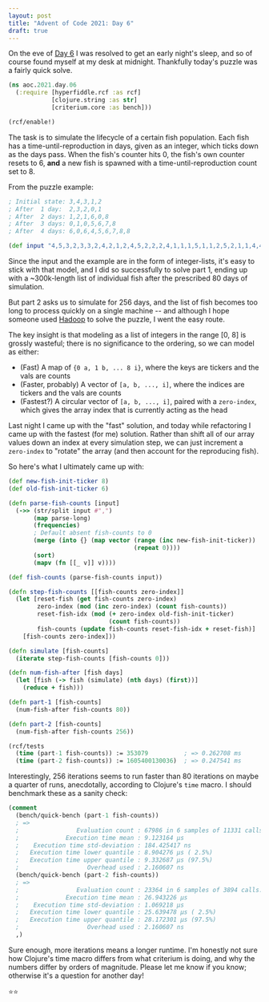```yaml
---
layout: post
title: "Advent of Code 2021: Day 6"
draft: true
---
```

On the eve of [Day 6](https://adventofcode.com/2021/day/6) I was resolved
to get an early night's sleep, and so of course found myself at my desk
at midnight. Thankfully today's puzzle was a fairly quick solve.
```clojure
(ns aoc.2021.day.06
  (:require [hyperfiddle.rcf :as rcf]
            [clojure.string :as str]
            [criterium.core :as bench]))

(rcf/enable!)
```

The task is to simulate the lifecycle of a certain fish population. Each fish
has a time-until-reproduction in days, given as an integer, which ticks down as
the days pass. When the fish's counter hits 0, the fish's own counter resets to
6, **and** a new fish is spawned with a time-until-reproduction count set to 8.

From the puzzle example:
```clojure
; Initial state: 3,4,3,1,2
; After  1 day:  2,3,2,0,1
; After  2 days: 1,2,1,6,0,8
; After  3 days: 0,1,0,5,6,7,8
; After  4 days: 6,0,6,4,5,6,7,8,8

(def input "4,5,3,2,3,3,2,4,2,1,2,4,5,2,2,2,4,1,1,1,5,1,1,2,5,2,1,1,4,4,5,5,1,2,1,1,5,3,5,2,4,3,2,4,5,3,2,1,4,1,3,1,2,4,1,1,4,1,4,2,5,1,4,3,5,2,4,5,4,2,2,5,1,1,2,4,1,4,4,1,1,3,1,2,3,2,5,5,1,1,5,2,4,2,2,4,1,1,1,4,2,2,3,1,2,4,5,4,5,4,2,3,1,4,1,3,1,2,3,3,2,4,3,3,3,1,4,2,3,4,2,1,5,4,2,4,4,3,2,1,5,3,1,4,1,1,5,4,2,4,2,2,4,4,4,1,4,2,4,1,1,3,5,1,5,5,1,3,2,2,3,5,3,1,1,4,4,1,3,3,3,5,1,1,2,5,5,5,2,4,1,5,1,2,1,1,1,4,3,1,5,2,3,1,3,1,4,1,3,5,4,5,1,3,4,2,1,5,1,3,4,5,5,2,1,2,1,1,1,4,3,1,4,2,3,1,3,5,1,4,5,3,1,3,3,2,2,1,5,5,4,3,2,1,5,1,3,1,3,5,1,1,2,1,1,1,5,2,1,1,3,2,1,5,5,5,1,1,5,1,4,1,5,4,2,4,5,2,4,3,2,5,4,1,1,2,4,3,2,1")
```

Since the input and the example are in the form of integer-lists, it's
easy to stick with that model, and I did so successfully to solve part 1,
ending up with a ~300k-length list of individual fish after the prescribed 80 days
of simulation.

But part 2 asks us to simulate for 256 days, and the list of fish becomes
too long to process quickly on a single machine -- and although I hope someone
used [Hadoop](https://hadoop.apache.org/) to solve the puzzle, I went the easy
route.

The key insight is that modeling as a list of integers in the range [0, 8]
is grossly wasteful; there is no significance to the ordering, so we can model
as either:
* (Fast) A map of `{0 a, 1 b, ... 8 i}`, where the keys are tickers and the vals are counts
* (Faster, probably) A vector of `[a, b, ..., i]`, where the indices are tickers and the vals are counts
* (Fastest?) A circular vector of `[a, b, ..., i]`, paired with a `zero-index`, which gives the
  array index that is currently acting as the head

Last night I came up with the "fast" solution, and today while refactoring I came up with the
fastest (for me) solution. Rather than shift all of our array values down an index at every
simulation step, we can just increment a `zero-index` to "rotate" the array (and then account for
the reproducing fish).

So here's what I ultimately came up with:
```clojure
(def new-fish-init-ticker 8)
(def old-fish-init-ticker 6)

(defn parse-fish-counts [input]
  (->> (str/split input #",")
       (map parse-long)
       (frequencies)
       ; Default absent fish-counts to 0
       (merge (into {} (map vector (range (inc new-fish-init-ticker))
                                   (repeat 0))))
       (sort)
       (mapv (fn [[_ v]] v))))

(def fish-counts (parse-fish-counts input))

(defn step-fish-counts [[fish-counts zero-index]]
  (let [reset-fish (get fish-counts zero-index)
        zero-index (mod (inc zero-index) (count fish-counts))
        reset-fish-idx (mod (+ zero-index old-fish-init-ticker)
                            (count fish-counts))
        fish-counts (update fish-counts reset-fish-idx + reset-fish)]
    [fish-counts zero-index]))

(defn simulate [fish-counts]
  (iterate step-fish-counts [fish-counts 0]))

(defn num-fish-after [fish days]
  (let [fish (-> fish (simulate) (nth days) (first))]
    (reduce + fish)))

(defn part-1 [fish-counts]
  (num-fish-after fish-counts 80))

(defn part-2 [fish-counts]
  (num-fish-after fish-counts 256))

(rcf/tests
  (time (part-1 fish-counts)) := 353079          ; => 0.262708 ms
  (time (part-2 fish-counts)) := 1605400130036)  ; => 0.247541 ms
```

Interestingly, 256 iterations seems to run faster than 80
iterations on maybe a quarter of runs, anecdotally, according to
Clojure's `time` macro. I should benchmark these as a sanity check:
```clojure
(comment
  (bench/quick-bench (part-1 fish-counts))
  ; =>
  ;                Evaluation count : 67986 in 6 samples of 11331 calls.
  ;             Execution time mean : 9.123164 µs
  ;    Execution time std-deviation : 184.425417 ns
  ;   Execution time lower quantile : 8.904276 µs ( 2.5%)
  ;   Execution time upper quantile : 9.332687 µs (97.5%)
  ;                   Overhead used : 2.160607 ns
  (bench/quick-bench (part-2 fish-counts))
  ; =>
  ;                Evaluation count : 23364 in 6 samples of 3894 calls.
  ;             Execution time mean : 26.943226 µs
  ;    Execution time std-deviation : 1.069218 µs
  ;   Execution time lower quantile : 25.639478 µs ( 2.5%)
  ;   Execution time upper quantile : 28.172301 µs (97.5%)
  ;                   Overhead used : 2.160607 ns
  ,)
```

Sure enough, more iterations means a longer runtime. I'm honestly not sure
how Clojure's time macro differs from what criterium is doing, and why the
numbers differ by orders of magnitude. Please let me know if you know; otherwise
it's a question for another day!

⭐️⭐️